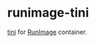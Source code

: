# runimage-tini
[tini](https://github.com/VHSgunzo/tini) for [RunImage](https://github.com/VHSgunzo/runimage) container.
